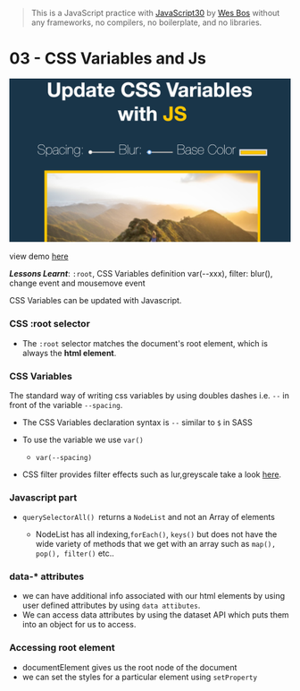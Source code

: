 > This is a JavaScript practice with [JavaScript30](https://javascript30.com/) by [Wes Bos](https://github.com/wesbos) without any frameworks, no compilers, no boilerplate, and no libraries.

# 03 - CSS Variables and Js
![](images/03_00.png)

view demo [here](https://claudz1.github.io/Js30/03-CSSVariables/index.html)

***Lessons Learnt***: `:root`, CSS Variables definition var(--xxx), filter: blur(), change event and mousemove event

CSS Variables can be updated with Javascript.
### CSS :root selector

- The `:root` selector matches the document's root element, which is always the **html element**.

### CSS Variables

The standard way of writing css variables by using doubles dashes i.e. `--` in front of the variable
`--spacing`.

- The CSS Variables declaration syntax is `--` similar to `$` in SASS
- To use the variable we use `var()`
  - `var(--spacing)`

-  CSS filter provides filter effects such as lur,greyscale take a look [here](https://developer.mozilla.org/en-US/docs/Web/CSS/filter).
### Javascript part
- `querySelectorAll() `returns a `NodeList` and not an Array of elements

  - NodeList has all indexing,`forEach()`, `keys()` but does not have the wide variety of methods that we get with an array such as `map(), pop(), filter()` etc..

### data-* attributes
- we can have additional info associated with our html elements by using user defined attributes by using `data attibutes`.
- We can access data attributes by using the dataset API which puts them into an object for us to access.

### Accessing root element
- documentElement gives us the root node of the document
- we can set the styles for a particular element using `setProperty` 






